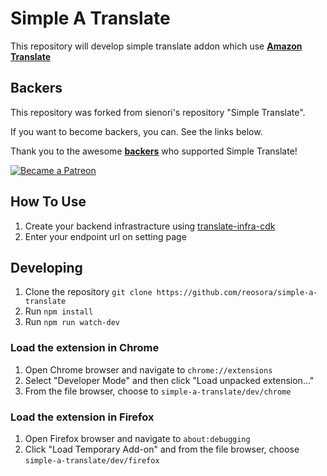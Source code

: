 # Simple A Translate

This repository will develop simple translate addon which use **[Amazon Translate](https://aws.amazon.com/translate/)**

## Backers

This repository was forked from sienori's repository "Simple Translate".

If you want to become backers, you can.
See the links below.

Thank you to the awesome **[backers](https://github.com/sienori/simple-translate/blob/master/BACKERS.md)** who supported Simple Translate!

[<img src="https://c5.patreon.com/external/logo/become_a_patron_button.png" alt="Became a Patreon">](https://www.patreon.com/sienori)

## How To Use
1. Create your backend infrastracture using [translate-infra-cdk](https://github.com/reosora/translate-infra-cdk)
2. Enter your endpoint url on setting page

## Developing

1. Clone the repository `git clone https://github.com/reosora/simple-a-translate`
2. Run `npm install`
3. Run `npm run watch-dev`

### Load the extension in Chrome

1. Open Chrome browser and navigate to `chrome://extensions`
2. Select "Developer Mode" and then click "Load unpacked extension..."
3. From the file browser, choose to `simple-a-translate/dev/chrome`

### Load the extension in Firefox

1. Open Firefox browser and navigate to `about:debugging`
2. Click "Load Temporary Add-on" and from the file browser, choose `simple-a-translate/dev/firefox`

